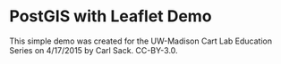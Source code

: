 # PostGIS with Leaflet Demo

This simple demo was created for the UW-Madison Cart Lab Education Series on 4/17/2015 by Carl Sack. CC-BY-3.0.
